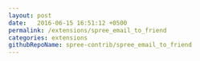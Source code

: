 ```yaml
---
layout: post
date:   2016-06-15 16:51:12 +0500
permalink: /extensions/spree_email_to_friend
categories: extensions
githubRepoName: spree-contrib/spree_email_to_friend
---
```

